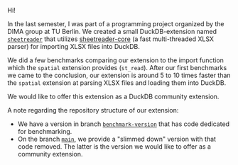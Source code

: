Hi!

In the last semester, I was part of a programming project organized by the DIMA group at TU Berlin. We created a small DuckDB-extension named [`sheetreader`](https://github.com/polydbms/sheetreader-duckdb) that utilizes [sheetreader-core](https://github.com/polydbms/sheetreader-core) (a fast multi-threaded XLSX parser) for importing XLSX files into DuckDB.

We did a few benchmarks comparing our extension to the import function which the `spatial` extension provides (`st_read`). After our first benchmarks we came to the conclusion, our extension is around 5 to 10 times faster than the `spatial` extension at parsing XLSX files and loading them into DuckDB.

We would like to offer this extension as a DuckDB community extension.

A note regarding the repository structure of our extension:
- We have a version in branch [`benchmark-version`](https://github.com/polydbms/sheetreader-duckdb/tree/benchmark-version) that has code dedicated for benchmarking.
- On the branch [`main`](https://github.com/polydbms/sheetreader-duckdb/tree/main), we provide a "slimmed down" version with that code removed. The latter is the version we would like to offer as a community extension.
